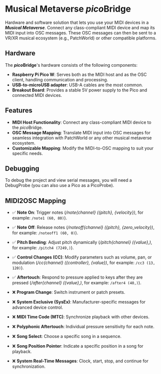 # Musical Metaverse ***pico*Bridge**

Hardware and software solution that lets you use your MIDI devices in a _**Musical Metaverse**_. Connect any class-compliant MIDI device and map its MIDI input into OSC messages. 
These OSC messages can then be sent to a VR/XR musical ecosystem (e.g., PatchWorld) or other compatible platforms.

## Hardware
The ***pico*Bridge**'s hardware consists of the following components:

- **Raspberry Pi Pico W**: Serves both as the MIDI host and as the OSC client, handling communication and processing.
- **USB-to-microUSB adapter**: USB-A cables are the most common.
- **Breakout Board**: Provides a stable 5V power supply to the Pico and connected MIDI devices.

## Features

- **MIDI Host Functionality**: Connect any class-compliant MIDI device to the *pico*Bridge.
- **OSC Message Mapping**: Translate MIDI input into OSC messages for seamless integration with PatchWorld or any other musical metaverse ecosystem.
- **Customizable Mapping**: Modify the MIDI-to-OSC mapping to suit your specific needs.

## Debugging
To debug the project and view serial messages, you will need a DebugProbe (you can also use a Pico as a PicoProbe).


## MIDI2OSC Mapping

- ✅ **Note On**: Trigger notes (_/note{channel} ({pitch}, {velocity})_, for example: `/note1 (60, 80)`).
- ✅ **Note Off**: Release notes (_/noteoff{channel} ({pitch}, {zero_velocity})_, for example: `/noteoff1 (60, 0)`).
- ✅ **Pitch Bending**: Adjust pitch dynamically (_/pitch{channel} ({value},)_, for example: `/pitch4 (7249,)`).
- ✅ **Control Changes (CC)**: Modify parameters such as volume, pan, or modulation (_/cc{channel} ({controller}, {value})_, for example: `/cc3 (13, 120)`).
- ✅ **Aftertouch**: Respond to pressure applied to keys after they are pressed (_/after{channel} ({value},)_, for example: `/after4 (40,)`).

- ❌ **Program Change**: Switch instrument or patch presets.
- ❌ **System Exclusive (SysEx)**: Manufacturer-specific messages for advanced device control.
- ❌ **MIDI Time Code (MTC)**: Synchronize playback with other devices.
- ❌ **Polyphonic Aftertouch**: Individual pressure sensitivity for each note.
- ❌ **Song Select**: Choose a specific song in a sequence.
- ❌ **Song Position Pointer**: Indicate a specific position in a song for playback.
- ❌ **System Real-Time Messages**: Clock, start, stop, and continue for synchronization.
